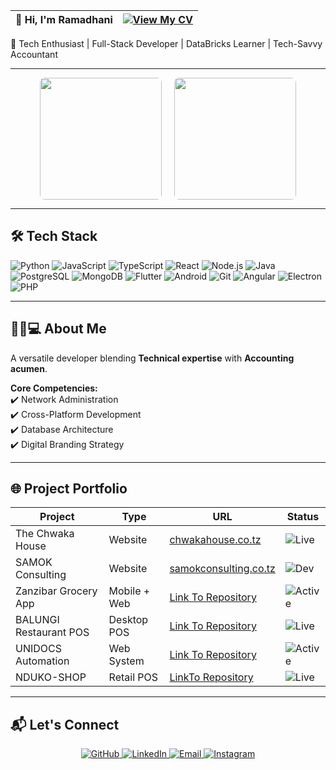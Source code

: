 | 👋 Hi, I'm Ramadhani | [![View My CV](https://img.shields.io/badge/View_My_CV-4285F4?style=for-the-badge&logo=google-drive&logoColor=white)](https://drive.google.com/file/d/1MB60sAJNeeaZGmwHPZalPl_ElCuGtOCm/view?usp=sharing) |
|----------------------|----------------------------------------------------------------------------------------------------------------------------------|

🚀 Tech Enthusiast | Full-Stack Developer | DataBricks Learner | Tech-Savvy Accountant

---

<div align="center" style="display: flex; justify-content: center; gap: 20px; flex-wrap: wrap;">
  <img src="https://github-readme-stats.vercel.app/api?username=Ramadhani-Yassin&theme=radical&show_icons=true&include_all_commits=true" style="height: 195px; border-radius: 8px;">
  <img src="https://github-readme-stats.vercel.app/api/top-langs/?username=Ramadhani-Yassin&theme=radical&layout=compact" style="height: 195px; border-radius: 8px;">
</div>

---

## 🛠️ Tech Stack

<div class="tech-stack">
  <img src="https://img.shields.io/badge/Python-3776AB?style=for-the-badge&logo=python&logoColor=white" alt="Python">
  <img src="https://img.shields.io/badge/JavaScript-F7DF1E?style=for-the-badge&logo=javascript&logoColor=black" alt="JavaScript">
  <img src="https://img.shields.io/badge/TypeScript-3178C6?style=for-the-badge&logo=typescript&logoColor=white" alt="TypeScript">
  <img src="https://img.shields.io/badge/React-61DAFB?style=for-the-badge&logo=react&logoColor=black" alt="React">
  <img src="https://img.shields.io/badge/Node.js-339933?style=for-the-badge&logo=nodedotjs&logoColor=white" alt="Node.js">
  <img src="https://img.shields.io/badge/Java-007396?style=for-the-badge&logo=java&logoColor=white" alt="Java">
  <img src="https://img.shields.io/badge/PostgreSQL-316192?style=for-the-badge&logo=postgresql&logoColor=white" alt="PostgreSQL">
  <img src="https://img.shields.io/badge/MongoDB-47A248?style=for-the-badge&logo=mongodb&logoColor=white" alt="MongoDB">
  <img src="https://img.shields.io/badge/Flutter-02569B?style=for-the-badge&logo=flutter&logoColor=white" alt="Flutter">
  <img src="https://img.shields.io/badge/Android-3DDC84?style=for-the-badge&logo=android&logoColor=white" alt="Android">
  <img src="https://img.shields.io/badge/Git-F05032?style=for-the-badge&logo=git&logoColor=white" alt="Git">
  <img src="https://img.shields.io/badge/Angular-DD0031?style=for-the-badge&logo=angular&logoColor=white" alt="Angular">
  <img src="https://img.shields.io/badge/Electron-47848F?style=for-the-badge&logo=electron&logoColor=white" alt="Electron">
  <img src="https://img.shields.io/badge/PHP-777BB4?style=for-the-badge&logo=php&logoColor=white" alt="PHP">
</div>

---
## 👨🏾💻 About Me

A versatile developer blending **Technical expertise** with **Accounting acumen**.


**Core Competencies:**  
✔️ Network Administration  
✔️ Cross-Platform Development  
✔️ Database Architecture  
✔️ Digital Branding Strategy  

---
## 🌐 Project Portfolio

| Project               | Type         | URL                                                                 | Status |
|-----------------------|--------------|---------------------------------------------------------------------|--------|
| The Chwaka House      | Website      | [chwakahouse.co.tz](https://www.chwakahouse.co.tz)                 | ![Live](https://img.shields.io/badge/Live-Success-brightgreen) |
| SAMOK Consulting      | Website      | [samokconsulting.co.tz](https://www.samokconsulting.co.tz)         | ![Dev](https://img.shields.io/badge/In_Development-Orange) |
| Zanzibar Grocery App  | Mobile + Web | [Link To Repository](https://github.com/Ramadhani-Yassin/Grocery-App)     | ![Active](https://img.shields.io/badge/Active-Development-blue) |
| BALUNGI Restaurant POS| Desktop POS  | [Link To Repository](https://github.com/Ramadhani-Yassin/BALUNGI-RESTAURANT-POS) | ![Live](https://img.shields.io/badge/Deployed-Success-brightgreen) |
| UNIDOCS Automation    | Web System   | [Link To Repository](https://github.com/Ramadhani-Yassin/UNIDOCS)         | ![Active](https://img.shields.io/badge/Active-Development-blue) |
| NDUKO-SHOP            | Retail POS   | [LinkTo Repository](https://github.com/Ramadhani-Yassin/NDUKO-SHOP)     | ![Live](https://img.shields.io/badge/Deployed-Success-brightgreen) |

---

## 📬 Let's Connect

<div align="center">
  <a href="https://github.com/Ramadhani-Yassin" target="_blank">
    <img src="https://img.shields.io/badge/GitHub-181717?style=for-the-badge&logo=github&logoColor=white" alt="GitHub">
  </a>
  <a href="https://www.linkedin.com/in/ramadhani-yassin-ramadhani/" target="_blank">
    <img src="https://img.shields.io/badge/LinkedIn-0077B5?style=for-the-badge&logo=linkedin&logoColor=white" alt="LinkedIn">
  </a>
  <a href="mailto:yasynramah@gmail.com">
    <img src="https://img.shields.io/badge/Email-D14836?style=for-the-badge&logo=gmail&logoColor=white" alt="Email">
  </a>
  <a href="https://www.instagram.com/rm_tech.tz/" target="_blank">
    <img src="https://img.shields.io/badge/Instagram-E4405F?style=for-the-badge&logo=instagram&logoColor=white" alt="Instagram">
  </a>
</div>
